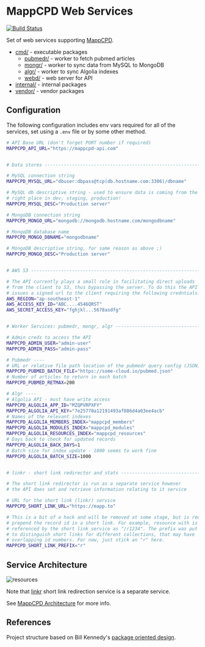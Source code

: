 # MappCPD Web Services

[![Build Status](https://travis-ci.org/mappcpd/web-services.svg?branch=master)](https://travis-ci.org/mappcpd/web-services)

Set of web services supporting [MappCPD](https://mappcpd.com).

* [cmd/](/cmd/README.md) - executable packages
  * [pubmedr/](/cmd/pubmedr/README.md) - worker to fetch pubmed articles
  * [mongr/](/cmd/mongr/README.md) - worker to sync data from MySQL to MongoDB
  * [algr/](/cmd/algr/README.md) - worker to sync Algolia indexes
  * [webd/](/cmd/webd/README.md) - web server for API
* [internal/](/internal/README.md) - internal packages
* [vendor/](/vendor/README.md) - vendor packages

## Configuration

The following configuration includes env vars required for all of the services, set using a `.env` file or by some other method.

```bash
# API Base URL (don't forget PORT number if required)
MAPPCPD_API_URL="https://mappcpd-api.com"


# Data stores ------------------------------------------------------------------

# MySQL connection string
MAPPCPD_MYSQL_URL="dbuser:dbpass@tcp(db.hostname.com:3306)/dbname"

# MySQL db descriptive string - used to ensure data is coming from the 
# right place in dev, staging, production! 
MAPPCPD_MYSQL_DESC="Production server"

# MongoDB connection string
MAPPCPD_MONGO_URL="mongodb://mongodb.hostname.com/mongodbname"

# MongoDB database name
MAPPCPD_MONGO_DBNAME="mongodbname"

# MongoDB descriptive string, for same reason as above ;)
MAPPCPD_MONGO_DESC="Production server"


# AWS S3 -----------------------------------------------------------------------

# The API currently plays a small role in facilitating direct uploads 
# from the client to S3, thus bypassing the server. To do this the API 
# issues a signed url to the client requiring the following credntials:
AWS_REGION="ap-southeast-1"
AWS_ACCESS_KEY_ID="ABC....4546QRST"
AWS_SECRET_ACCESS_KEY="fghjkl...5678asdfg"


# Worker Services: pubmedr, mongr, algr ----------------------------------------

# Admin creds to access the API
MAPPCPD_ADMIN_USER="admin-user"
MAPPCPD_ADMIN_PASS="admin-pass"

# Pubmedr ----
# URL or relative file path location of the pubmedr query config (JSON) 
MAPPCPD_PUBMED_BATCH_FILE="https://some-cloud.io/pubmed.json"
# Number of articles to return in each batch
MAPPCPD_PUBMED_RETMAX=200

# Algr ----
# Algolia API - must have write access 
MAPPCPD_ALGOLIA_APP_ID="MZQPVRPXFY"
MAPPCPD_ALGOLIA_API_KEY="7e25770a12191493af086d4a03ee4acb"
# Names of the relevant indexes 
MAPPCPD_ALGOLIA_MEMBERS_INDEX="mappcpd_members"
MAPPCPD_ALGOLIA_MODULES_INDEX="mappcpd_modules"
MAPPCPD_ALGOLIA_RESOURCES_INDEX="mappcpd_resources"
# Days back to check for updated records
MAPPCPD_ALGOLIA_BACK_DAYS=1
# Batch size for index update - 1000 seems to work fine
MAPPCPD_ALGOLIA_BATCH_SIZE=1000


# linkr - short link redirector and stats --------------------------------------

# The short link redirector is run as a separate service however 
# the API does set and retrieve information relating to it service 

# URL for the short link (linkr) service 
MAPPCPD_SHORT_LINK_URL="https://mapp.to"

# This is a bit of a hack and will be removed at some stage, but is required to 
# prepend the record id in a short link. For example, resource with is 1234 is
# referenced by the short link service as "/r1234". The prefix was put in place
# to distinguish short links for different collections, that may have 
# overlapping id numbers. For now, just stick an "r" here.
MAPPCPD_SHORT_LINK_PREFIX="r"

``` 

  





## Service Architecture

![resources](https://docs.google.com/drawings/d/1zJ4pQCb94syzpCvoqRBXwbMUvs8LhpFlFE2Gax6LTfM/pub?w=691&h=431)

Note that [linkr](https://github.com/34South/linkr) short link redirection service is a separate service.

See [MappCPD Architecture](https://github.com/mappcpd/architecture/wiki) for more info.



## References

Project structure based on Bill Kennedy's [package oriented design](https://www.goinggo.net/2017/02/package-oriented-design.html).

